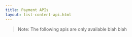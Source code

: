 ```yaml
---
title: Payment APIs
layout: list-content-api.html
---
```


> Note: The following apis are only available blah blah